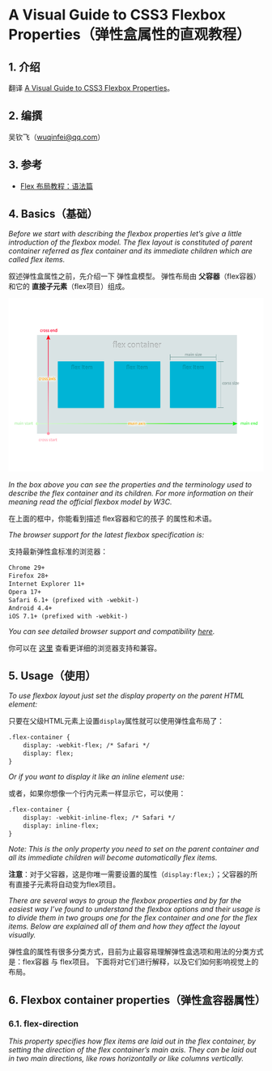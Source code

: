  # A Visual Guide to CSS3 Flexbox Properties（弹性盒属性的直观教程）

## 1. 介绍

翻译 [A Visual Guide to CSS3 Flexbox Properties](https://scotch.io/tutorials/a-visual-guide-to-css3-flexbox-properties)。

## 2. 编撰

吴钦飞（wuqinfei@qq.com）

## 3. 参考

* [Flex 布局教程：语法篇](http://www.ruanyifeng.com/blog/2015/07/flex-grammar.html)

## 4. Basics（基础）

*Before we start with describing the flexbox properties let’s give a little introduction of the flexbox model. The flex layout is constituted of parent container referred as flex container and its immediate children which are called flex items.*

叙述弹性盒属性之前，先介绍一下 弹性盒模型。
弹性布局由 **父容器**（flex容器）和它的 **直接子元素**（flex项目）组成。


![flex模型](./asset/01.png)

*In the box above you can see the properties and the terminology used to describe the flex container and its children. For more information on their meaning read the official flexbox model by W3C.*

在上面的框中，你能看到描述 flex容器和它的孩子 的属性和术语。

*The browser support for the latest flexbox specification is:*

支持最新弹性盒标准的浏览器：

    Chrome 29+
    Firefox 28+
    Internet Explorer 11+
    Opera 17+
    Safari 6.1+ (prefixed with -webkit-)
    Android 4.4+
    iOS 7.1+ (prefixed with -webkit-)

*You can see detailed browser support and compatibility [here](https://caniuse.com/flexbox).*

你可以在 [这里](https://caniuse.com/flexbox) 查看更详细的浏览器支持和兼容。


## 5. Usage（使用）

*To use flexbox layout just set the display property on the parent HTML element:*

只要在父级HTML元素上设置`display`属性就可以使用弹性盒布局了：

    .flex-container {
        display: -webkit-flex; /* Safari */
        display: flex;
    }

*Or if you want to display it like an inline element use:*

或者，如果你想像一个行内元素一样显示它，可以使用：

    .flex-container {
        display: -webkit-inline-flex; /* Safari */
        display: inline-flex;
    }

*Note: This is the only property you need to set on the parent container and all its immediate children will become automatically flex items.*

**注意**：对于父容器，这是你唯一需要设置的属性（`display:flex;`）；父容器的所有直接子元素将自动变为flex项目。

*There are several ways to group the flexbox properties and by far the easiest way I’ve found to understand the flexbox options and their usage is to divide them in two groups one for the flex container and one for the flex items. Below are explained all of them and how they affect the layout visually.*

弹性盒的属性有很多分类方式，目前为止最容易理解弹性盒选项和用法的分类方式是：flex容器 与 flex项目。
下面将对它们进行解释，以及它们如何影响视觉上的布局。

## 6. Flexbox container properties（弹性盒容器属性）

### 6.1. flex-direction

*This property specifies how flex items are laid out in the flex container, by setting the direction of the flex container’s main axis. They can be laid out in two main directions, like rows horizontally or like columns vertically.*